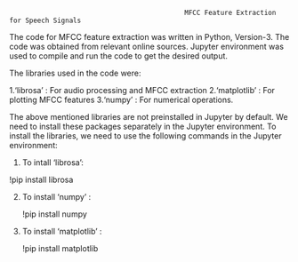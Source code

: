                                                 MFCC Feature Extraction for Speech Signals


The code for MFCC feature extraction was written in Python, Version-3. The code was obtained from relevant online sources. Jupyter environment was used to compile and run the code to get the desired output.

The libraries used in the code were:

1.‘librosa’ : For audio processing and MFCC extraction
2.‘matplotlib’ : For plotting MFCC features
3.‘numpy’ : For numerical operations.

The above mentioned libraries are not preinstalled in Jupyter by default.
We need to install these packages separately in the Jupyter environment. To install the libraries, we need to use the following commands in the Jupyter environment:

1.  To intall ‘librosa’:
       
!pip install librosa

2.   To install ‘numpy’ :
        
        !pip install numpy

3.   To install ‘matplotlib’ :

        !pip install matplotlib
